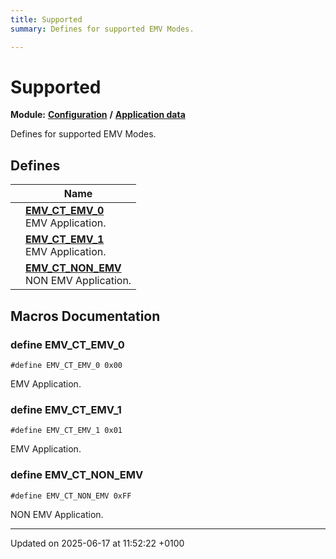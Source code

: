 ```yaml
---
title: Supported
summary: Defines for supported EMV Modes. 

---
```


# Supported

**Module:** **[Configuration](group___a_d_k___c_o_n_f_i_g_u_r_a_t_i_o_n.md)** **/** **[Application data](group___d_e_f___c_o_n_f___a_p_p_l_i.md)**

Defines for supported EMV Modes. 

## Defines

|                | Name           |
| -------------- | -------------- |
|  | **[EMV_CT_EMV_0](group___e_m_v___m_o_d_e_s.md#define-emv-ct-emv-0)** <br>EMV Application.  |
|  | **[EMV_CT_EMV_1](group___e_m_v___m_o_d_e_s.md#define-emv-ct-emv-1)** <br>EMV Application.  |
|  | **[EMV_CT_NON_EMV](group___e_m_v___m_o_d_e_s.md#define-emv-ct-non-emv)** <br>NON EMV Application.  |




## Macros Documentation

### define EMV_CT_EMV_0

```
#define EMV_CT_EMV_0 0x00
```

EMV Application. 

### define EMV_CT_EMV_1

```
#define EMV_CT_EMV_1 0x01
```

EMV Application. 

### define EMV_CT_NON_EMV

```
#define EMV_CT_NON_EMV 0xFF
```

NON EMV Application. 



-------------------------------

Updated on 2025-06-17 at 11:52:22 +0100